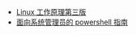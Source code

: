 +   [Linux 工作原理第三版](docs/hw-linux-wk-3e/README.md)
+   [面向系统管理员的 powershell 指南](docs/pwsh-sysadm/README.md)